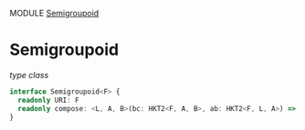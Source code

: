 MODULE [Semigroupoid](https://github.com/gcanti/fp-ts/blob/master/src/Semigroupoid.ts)

# Semigroupoid

_type class_

```ts
interface Semigroupoid<F> {
  readonly URI: F
  readonly compose: <L, A, B>(bc: HKT2<F, A, B>, ab: HKT2<F, L, A>) => HKT2<F, L, B>
}
```

